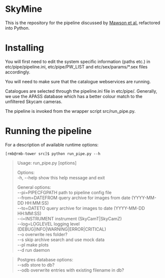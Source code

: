SkyMine
=============

This is the repository for the pipeline discussed by 
[Mawson et al.](http://adsabs.harvard.edu/cgi-bin/bib_query?arXiv:1305.0573) 
refactored into Python.

# Installing

You will first need to edit the system specific information (paths etc.) 
in etc/pipe/pipeline.ini, etc/pipe/PW\_LIST and etc/sex/params/*.sex files 
accordingly. 

You will need to make sure that the catalogue webservices are running.

Catalogues are selected through the pipeline.ini file in etc/pipe/. 
Generally, we use the APASS database which has a better colour match to 
the unfiltered Skycam cameras. 

The pipeline is invoked from the wrapper script src/run_pipe.py. 

# Running the pipeline

For a description of available runtime options:

`[rmb@rmb-tower src]$ python run_pipe.py --h`

> Usage: run_pipe.py [options]  
>  
> Options:  
>  -h, --help          show this help message and exit  
>  
>  General options:  
>    --pi=PIPECFGPATH  path to pipeline config file  
>    --from=DATEFROM   query archive for images from date (YYYY-MM-DD HH:MM:SS)  
>    --to=DATETO       query archive for images to date (YYYY-MM-DD HH:MM:SS)  
>    --i=INSTRUMENT    instrument (SkyCamT|SkyCamZ)  
>    --log=LOGLEVEL    logging level (DEBUG|INFO|WARNING|ERROR|CRITICAL)  
>    --o               overwrite res folder?  
>    --s               skip archive search and use mock data  
>    --pl              make plots  
>    --d               run daemon  
  
>  Postgres database options:  
>    --sdb             store to db?  
>    --odb             overwrite entries with existing filename in db?  

